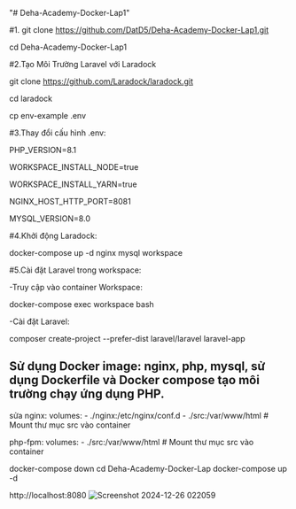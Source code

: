"# Deha-Academy-Docker-Lap1" 


#1.
git clone https://github.com/DatD5/Deha-Academy-Docker-Lap1.git

cd Deha-Academy-Docker-Lap1


#2.Tạo Môi Trường Laravel với Laradock

git clone https://github.com/Laradock/laradock.git

cd laradock

cp env-example .env

#3.Thay đổi cấu hình .env:


PHP_VERSION=8.1

WORKSPACE_INSTALL_NODE=true

WORKSPACE_INSTALL_YARN=true

NGINX_HOST_HTTP_PORT=8081

MYSQL_VERSION=8.0

#4.Khởi động Laradock:

docker-compose up -d nginx mysql workspace

#5.Cài đặt Laravel trong workspace:

-Truy cập vào container Workspace:

docker-compose exec workspace bash

-Cài đặt Laravel:

composer create-project --prefer-dist laravel/laravel laravel-app


## Sử dụng Docker image: nginx, php, mysql, sử dụng Dockerfile và Docker compose tạo môi trường chạy ứng dụng PHP.
sửa 
nginx:
volumes:
      - ./nginx:/etc/nginx/conf.d
      - ./src:/var/www/html  # Mount thư mục src vào container

 php-fpm:
    volumes:
      - ./src:/var/www/html  # Mount thư mục src vào container

docker-compose down
cd Deha-Academy-Docker-Lap
docker-compose up -d

http://localhost:8080
![Screenshot 2024-12-26 022059](https://github.com/user-attachments/assets/84b9572c-b6df-4341-8ca5-9212e269584d)


